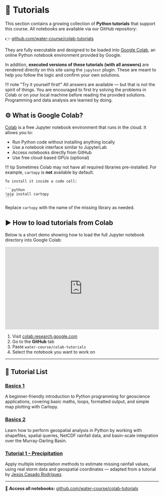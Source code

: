 # 🧪 Tutorials

This section contains a growing collection of **Python tutorials** that support this course. All notebooks are available via our GitHub repository:

👉 [github.com/water-course/colab-tutorials](https://github.com/water-course/colab-tutorials)

They are fully executable and designed to be loaded into [Google Colab](https://colab.research.google.com/), an online Python notebook environment provided by Google.

In addition, **executed versions of these tutorials (with all answers)** are rendered directly on this site using the `jupytext` plugin. These are meant to help you follow the logic and confirm your own solutions.

!!! note "Try it yourself first!"
    All answers are available — but that is not the spirit of things. You are encouraged to first try solving the problems in Colab or on your local machine before reading the provided solutions. Programming and data analysis are learned by doing.

## ⚙️ What is Google Colab?

[Colab](https://colab.research.google.com/) is a free Jupyter notebook environment that runs in the cloud. It allows you to:

- Run Python code without installing anything locally
- Use a notebook interface similar to JupyterLab
- Access notebooks directly from GitHub
- Use free cloud-based GPUs (optional)

!!! tip
    Sometimes Colab may not have all required libraries pre-installed. For example, `cartopy` is **not** available by default.

    To install it inside a code cell:

    ```python
    !pip install cartopy
    ```

Replace `cartopy` with the name of the missing library as needed.

## ▶️ How to load tutorials from Colab

Below is a short demo showing how to load the full Jupyter notebook directory into Google Colab:

<div style="position:relative; width:100%; height:0px; padding-bottom:53.594%"><iframe allow="fullscreen" allowfullscreen height="100%" src="https://streamable.com/e/o0n81t?loop=0&muted=1" width="100%" style="border:none; width:100%; height:100%; position:absolute; left:0px; top:0px; overflow:hidden;"></iframe></div>

1. Visit [colab.research.google.com](https://colab.research.google.com/)
2. Go to the **GitHub** tab
3. Paste `water-course/colab-tutorials`
4. Select the notebook you want to work on

---

## 📘 Tutorial List

### [Basics 1](computer-lab/basics_00_solution.ipynb)
A beginner-friendly introduction to Python programming for geoscience applications, covering basic maths, loops, formatted output, and simple map plotting with Cartopy.
### [Basics 2](computer-lab/basics_01_solution.ipynb)
Learn how to perform geospatial analysis in Python by working with shapefiles, spatial queries, NetCDF rainfall data, and basin-scale integration over the Murray-Darling Basin.
### [Tutorial 1 - Precipitation](computer-lab/Ex1_Precipitation_solution.ipynb)
Apply multiple interpolation methods to estimate missing rainfall values, using real storm data and geospatial coordinates — adapted from a tutorial by [Jesús Casado Rodríguez](https://github.com/casadoj).

---

📂 **Access all notebooks:** [github.com/water-course/colab-tutorials](https://github.com/water-course/colab-tutorials)
